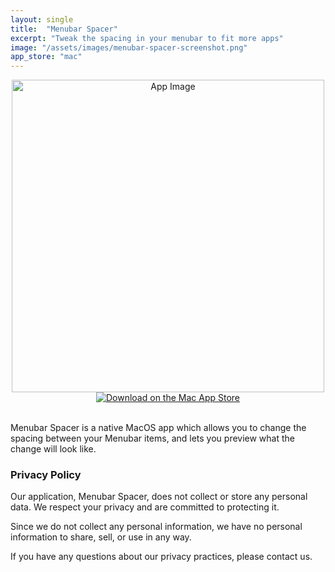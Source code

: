 ```yaml
---
layout: single
title:  "Menubar Spacer"
excerpt: "Tweak the spacing in your menubar to fit more apps"
image: "/assets/images/menubar-spacer-screenshot.png"
app_store: "mac"
---
```


<center>
<img src="{{ "/assets/images/menubar-spacer-screenshot.png" | relative_url }}" alt="App Image" style="width: auto; height: 500px;">
<a href="https://apps.apple.com/us/genre/mac/id39">
  <img src="{{ "/assets/images/mac-app-store-badge-black.svg" | relative_url }}"
    alt="Download on the Mac App Store">
</a>
</center>
<br>


Menubar Spacer is a native MacOS app which allows you to change the spacing between your Menubar items, and lets you preview what the change will look like.


### Privacy Policy

Our application, Menubar Spacer, does not collect or store any personal data. We respect your privacy and are committed to protecting it. 

Since we do not collect any personal information, we have no personal information to share, sell, or use in any way. 

If you have any questions about our privacy practices, please contact us.

